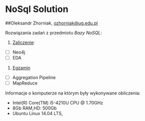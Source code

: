 # NoSql Solution
##Oleksandr Zhorniak, ozhorniak@ug.edu.pl

Rozwiązania zadań z przedmiotu *Bazy NoSQL*:

1. [Zaliczenie](zaliczenie.md):
 - [ ] Neo4j
 - [ ] EDA
1. [Egzamin](egzamin.md)
 - [ ] Aggregation Pipeline
 - [ ] MapReduce

Informacje o komputerze na którym były wykonywane obliczenia:

* Intel(R) Core(TM) i5-4210U CPU @ 1.70GHz
* 8Gb RAM,HD: 500Gb
* Ubuntu Linux 14.04 LTS,
